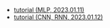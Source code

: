 * [tutorial (MLP, 2023.01.11)](https://colab.research.google.com/drive/1hDOoMG8xLYcKFLjNuuBCl2ebqybpGZJx?usp=sharing)
* [tutorial (CNN, RNN, 2023.01.12)](https://colab.research.google.com/drive/1cCdV-fw1pxIa4DdgRx2Vh36PdGmq38Bt?usp=sharing)
